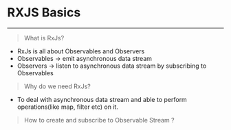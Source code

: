 # RXJS Basics
---
> What is RxJs?
 - RxJs is all about Observables and Observers
 - Observables  -> emit asynchronous data stream
 - Observers -> listen to asynchronous data stream by subscribing to Observables

> Why do we need RxJs?

- To deal with asynchronous data stream and able to perform operations(like map, filter etc) on it.


> How to create and subscribe to Observable Stream ?



